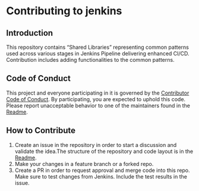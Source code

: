 # Contributing to jenkins

## Introduction

This repository contains “Shared Libraries” representing common patterns used across various stages in Jenkins Pipeline delivering enhanced CI/CD. Contribution includes adding functionalities to the common patterns.

## Code of Conduct

This project and everyone participating in it is governed by the [Contributor Code of Conduct](CODE_OF_CONDUCT.md). By participating, you are expected to uphold this code. Please report unacceptable behavior to one of the maintainers found in the [Readme](README.md).

## How to Contribute

1. Create an issue in the repository in order to start a discussion and validate the idea.The structure of the repository and code layout is in the [Readme](README.md).
1. Make your changes in a feature branch or a forked repo.
1. Create a PR in order to request approval and merge code into this repo. Make sure to test changes from Jenkins. Include the test results in the issue.
